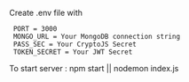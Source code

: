 Create .env file with
 ```
  PORT = 3000
  MONGO_URL = Your MongoDB connection string
  PASS_SEC = Your CryptoJS Secret
  TOKEN_SECRET = Your JWT Secret  
 ```
To start server : npm start || nodemon index.js
